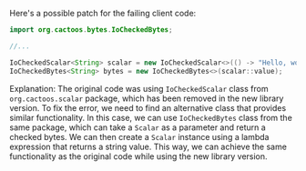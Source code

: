 Here's a possible patch for the failing client code:
```java
import org.cactoos.bytes.IoCheckedBytes;

//...

IoCheckedScalar<String> scalar = new IoCheckedScalar<>(() -> "Hello, world!");
IoCheckedBytes<String> bytes = new IoCheckedBytes<>(scalar::value);
```
Explanation:
The original code was using `IoCheckedScalar` class from `org.cactoos.scalar` package, which has been removed in the new library version.
To fix the error, we need to find an alternative class that provides similar functionality.
In this case, we can use `IoCheckedBytes` class from the same package, which can take a `Scalar` as a parameter and return a checked bytes.
We can then create a `Scalar` instance using a lambda expression that returns a string value.
This way, we can achieve the same functionality as the original code while using the new library version.